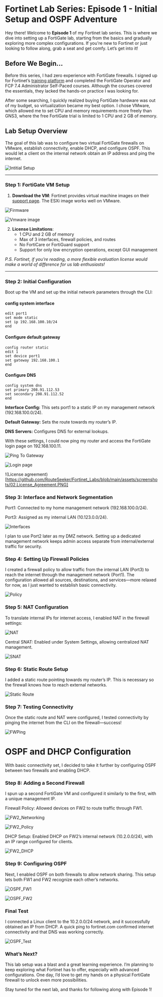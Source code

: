 # Fortinet Lab Series: Episode 1 - Initial Setup and OSPF Adventure

Hey there! Welcome to **Episode 1** of my Fortinet lab series. This is where we dive into setting up a FortiGate lab, starting from the basics and gradually exploring more complex configurations. If you're new to Fortinet or just looking to follow along, grab a seat and get comfy. Let’s get into it!

## Before We Begin...
Before this series, I had zero experience with FortiGate firewalls. I signed up for Fortinet’s [training platform](https://training.fortinet.com) and completed the FortiGate Operator and FCP 7.4 Administrator Self-Paced courses. Although the courses covered the essentials, they lacked the hands-on practice I was looking for. 

After some searching, I quickly realized buying FortiGate hardware was out of my budget, so virtualization became my best option. I chose VMware, which allowed me to set CPU and memory requirements more freely than GNS3, where the free FortiGate trial is limited to 1 CPU and 2 GB of memory. 

## Lab Setup Overview
The goal of this lab was to configure two virtual FortiGate firewalls on VMware, establish connectivity, enable DHCP, and configure OSPF. This would let a client on the internal network obtain an IP address and ping the internet.

![Intitial Setup](https://github.com/RouteSeeker/Fortinet_Labs/blob/main/assets/screenshots/12.Fortinet_Network.png)

---

### Step 1: FortiGate VM Setup
1. **Download the VM**: Fortinet provides virtual machine images on their [support page](https://support.fortinet.com/Download/Index.aspx). The ESXi image works well on VMware.

   
![Firmware](https://github.com/RouteSeeker/Fortinet_Labs/blob/main/assets/screenshots/10.FirmwareImage.png)

![Vmware image](https://github.com/RouteSeeker/Fortinet_Labs/blob/main/assets/screenshots/11.VMWare_image.png)
   
2. **License Limitations**:
   - 1 CPU and 2 GB of memory
   - Max of 3 interfaces, firewall policies, and routes
   - No FortiCare or FortiGuard support
   - Support for only low encryption operations, except GUI management

*P.S. Fortinet, if you’re reading, a more flexible evaluation license would make a world of difference for us lab enthusiasts!*

---

### Step 2: Initial Configuration
Boot up the VM and set up the initial network parameters through the CLI:

#### config system interface
```
edit port1
set mode static
set ip 192.168.100.10/24
end
```
#### Configure default gateway
```
config router static
edit 1 
set device port1
set gateway 192.168.100.1
end
```
#### Configure DNS
```
config system dns
set primary 208.91.112.53
set secondary 208.91.112.52
end
```
**Interface Config:** This sets port1 to a static IP on my management network (192.168.100.0/24).

**Default Gateway:** Sets the route towards my router’s IP.

**DNS Servers:** Configures DNS for external lookups.


With these settings, I could now ping my router and access the FortiGate login page on 192.168.100.11.

![Ping To Gateway](https://github.com/RouteSeeker/Fortinet_Labs/blob/main/assets/screenshots/01.Ping_to_Gateway.PNG)

![Login page](https://github.com/RouteSeeker/Fortinet_Labs/blob/main/assets/screenshots/19.Login_page.png)

!(License agreement)[https://github.com/RouteSeeker/Fortinet_Labs/blob/main/assets/screenshots/02.License_Agreement.PNG]


### Step 3: Interface and Network Segmentation
Port1: Connected to my home management network (192.168.100.0/24).

Port3: Assigned as my internal LAN (10.123.0.0/24).

![Interfaces](https://github.com/RouteSeeker/Fortinet_Labs/blob/main/assets/screenshots/03.Interface3.PNG)

I plan to use Port2 later as my DMZ network. Setting up a dedicated management network keeps admin access separate from internal/external traffic for security.

### Step 4: Setting Up Firewall Policies
I created a firewall policy to allow traffic from the internal LAN (Port3) to reach the internet through the management network (Port1). The configuration allowed all sources, destinations, and services—more relaxed for now, as I just wanted to establish basic connectivity.

![Policy](https://github.com/RouteSeeker/Fortinet_Labs/blob/main/assets/screenshots/04.Policy.PNG)

### Step 5: NAT Configuration
To translate internal IPs for internet access, I enabled NAT in the firewall settings:

![NAT](https://github.com/RouteSeeker/Fortinet_Labs/blob/main/assets/screenshots/05.NAT.PNG)

Central SNAT: Enabled under System Settings, allowing centralized NAT management.

![SNAT](https://github.com/RouteSeeker/Fortinet_Labs/blob/main/assets/screenshots/13.SNAT.png)

### Step 6: Static Route Setup
I added a static route pointing towards my router’s IP. This is necessary so the firewall knows how to reach external networks.

![Static Route](https://github.com/RouteSeeker/Fortinet_Labs/blob/main/assets/screenshots/14.Static_Route.png)

### Step 7: Testing Connectivity
Once the static route and NAT were configured, I tested connectivity by pinging the internet from the CLI on the firewall—success!

![FWPing](https://github.com/RouteSeeker/Fortinet_Labs/blob/main/assets/screenshots/15.%20InitialFWPing.PNG)

# OSPF and DHCP Configuration
With basic connectivity set, I decided to take it further by configuring OSPF between two firewalls and enabling DHCP.

### Step 8: Adding a Second Firewall
I spun up a second FortiGate VM and configured it similarly to the first, with a unique management IP.

Firewall Policy: Allowed devices on FW2 to route traffic through FW1.

![FW2_Networking](https://github.com/RouteSeeker/Fortinet_Labs/blob/main/assets/screenshots/16.FW2_Network.png)

![FW2_Policy](https://github.com/RouteSeeker/Fortinet_Labs/blob/main/assets/screenshots/17.FW2_Policy.png)

DHCP Setup: Enabled DHCP on FW2’s internal network (10.2.0.0/24), with an IP range configured for clients.

![FW2_DHCP](https://github.com/RouteSeeker/Fortinet_Labs/blob/main/assets/screenshots/18.FW2_DHCP.png)

### Step 9: Configuring OSPF
Next, I enabled OSPF on both firewalls to allow network sharing. This setup lets both FW1 and FW2 recognize each other’s networks.

![OSPF_FW1](https://github.com/RouteSeeker/Fortinet_Labs/blob/main/assets/screenshots/07.OSPF_FW1.PNG)

![OSPF_FW2](https://github.com/RouteSeeker/Fortinet_Labs/blob/main/assets/screenshots/08.OSPF_FW2.PNG)

### Final Test
I connected a Linux client to the 10.2.0.0/24 network, and it successfully obtained an IP from DHCP. A quick ping to fortinet.com confirmed internet connectivity and that DNS was working correctly.

![OSPF_Test](https://github.com/RouteSeeker/Fortinet_Labs/blob/main/assets/screenshots/09.OSPF.PNG)

### What’s Next?
This lab setup was a blast and a great learning experience. I’m planning to keep exploring what Fortinet has to offer, especially with advanced configurations. One day, I’d love to get my hands on a physical FortiGate firewall to unlock even more possibilities.

Stay tuned for the next lab, and thanks for following along with Episode 1!
